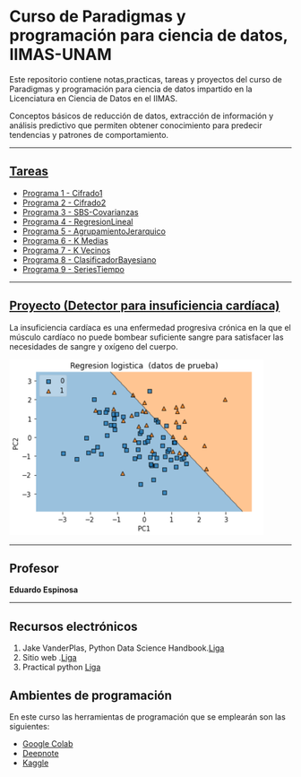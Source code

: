 
# Curso de Paradigmas y programación para ciencia de datos, IIMAS-UNAM
Este repositorio contiene notas,practicas, tareas y proyectos del curso de Paradigmas y programación para ciencia de datos impartido en la Licenciatura en Ciencia de Datos en el IIMAS.

Conceptos básicos de reducción de datos, extracción de información y análisis
predictivo que permiten obtener conocimiento para predecir tendencias y patrones de
comportamiento.

---
## [Tareas](https://github.com/gandres-dev/Paradigmas-para-ciencia-datos/tree/main/Tareas)
- [Programa 1 - Cifrado1](https://nbviewer.org/github/gandres-dev/Paradigmas-para-ciencia-datos/tree/main/Tareas/Programa1-Cifrado1/Programa1_pypcd.ipynb)
- [Programa 2 - Cifrado2](https://nbviewer.org/github/gandres-dev/Paradigmas-para-ciencia-datos/tree/main/Tareas/Programa2-Cifrado2/Programa2_pypcd.ipynb)
- [Programa 3 - SBS-Covarianzas](https://nbviewer.org/github/gandres-dev/Paradigmas-para-ciencia-datos/tree/main/Tareas/Programa3-SBS-Covarianzas/Programa3_pypcd.ipynb)
- [Programa 4 - RegresionLineal](https://nbviewer.org/github/gandres-dev/Paradigmas-para-ciencia-datos/tree/main/Tareas/Programa4-RegresionLineal/Programa4_pypcd.ipynb)
- [Programa 5 - AgrupamientoJerarquico](https://nbviewer.org/github/gandres-dev/Paradigmas-para-ciencia-datos/tree/main/Tareas/Programa5-AgrupamientoJerarquico/Programa5_pypcd.ipynb)
- [Programa 6 - K Medias](https://nbviewer.org/github/gandres-dev/Paradigmas-para-ciencia-datos/tree/main/Tareas/Programa6-Kmedias/Programa6_pypcd.ipynb)
- [Programa 7 - K Vecinos](https://nbviewer.org/github/gandres-dev/Paradigmas-para-ciencia-datos/tree/main/Tareas/Programa7-Vecinos/Programa7.ipynb)
- [Programa 8 - ClasificadorBayesiano](https://nbviewer.org/github/gandres-dev/Paradigmas-para-ciencia-datos/tree/main/Tareas/Programa8-ClasificadorBayesiano/Programa8.ipynb)
- [Programa 9 - SeriesTiempo](https://nbviewer.org/github/gandres-dev/Paradigmas-para-ciencia-datos/tree/main/Tareas/Programa1-Cifrado1/Programa8_pypcd.ipynb)

<!--![distancias](img/distances.jpg)-->
<!-- ![algorithms](img/algorithms-ml.jpg) -->

---
## [Proyecto (Detector para insuficiencia cardíaca)](https://nbviewer.org/github/gandres-dev/Paradigmas-para-ciencia-datos/tree/main/Proyecto/proyecto_insuficiencia_cardiaca.ipynb)
La insuficiencia cardíaca es una enfermedad progresiva crónica en la que el músculo cardíaco no puede bombear suficiente sangre para satisfacer las necesidades de sangre y oxígeno del cuerpo.

![patrones](img/patrones.png)

---
## Profesor
**Eduardo Espinosa**
  
---
## Recursos electrónicos

1. Jake VanderPlas, Python Data Science Handbook.[Liga](https://jakevdp.github.io/PythonDataScienceHandbook/index.html) 
1. Sitio web .[Liga](http://dicyg.fi-c.unam.mx:8080/lalo)    
1. Practical python [Liga](https://practical.learnpython.dev/)

## Ambientes de programación
En este curso las herramientas de programación que se emplearán son las siguientes:
- [Google Colab](https://colab.research.google.com/)
- [Deepnote](https://deepnote.com/)
- [Kaggle](https://www.kaggle.com/)

